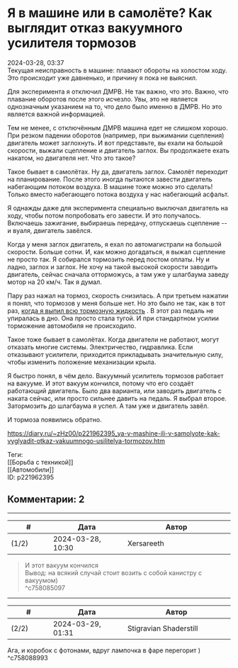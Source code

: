 Я в машине или в самолёте? Как выглядит отказ вакуумного усилителя тормозов
===========================================================================

  
2024-03-28, 03:37  
 Текущая неисправность в машине: плавают обороты на холостом ходу. Это происходит уже давненько, и причину я пока не выяснил.   
   
 Для эксперимента я отключил ДМРВ. Не так важно, что это. Важно, что плавание оборотов после этого исчезло. Увы, это не является однозначным указанием на то, что дело было именно в ДМРВ. Но это является важной информацией.   
   
 Тем не менее, с отключённым ДМРВ машина едет не слишком хорошо. При резком падении оборотов (например, при выжимании сцепления) двигатель может заглохнуть. И вот представьте, вы ехали на большой скорости, выжали сцепление и двигатель заглох. Вы продолжаете ехать накатом, но двигателя нет. Что это такое?   
   
 Такое бывает в самолётах. Ну да, двигатель заглох. Самолёт переходит на планирование. После этого иногда пытаются завести двигатель набегающим потоком воздуха. В машине тоже можно это сделать! Только вместо набегающего потока воздуха у нас набегающий асфальт.   
   
 Я однажды даже для эксперимента специально выключал двигатель на ходу, чтобы потом попробовать его завести. И это получалось. Включаешь зажигание, выбираешь передачу, отпускаешь сцепление -- и вуаля, двигатель завёлся.   
   
 Когда у меня заглох двигатель, я ехал по автомагистрали на большой скорости. Больше сотни. И, как можно догадаться, я выжал сцепление не просто так. Я собирался тормозить перед постом оплаты. Ну и ладно, заглох и заглох. Не хочу на такой высокой скорости заводить двигатель, сейчас сначала отторможусь, а там уже у шлагбаума заведу мотор на 20 км/ч. Так я думал.   
   
 Пару раз нажал на тормоз, скорость снизилась. А при третьем нажатии я понял, что тормозов у меня больше нет. Но это было не так, как в тот раз,  [когда я выпил всю тормозную жидкость](ССЗБ,%20часть%203)  . В этот раз педаль не упиралась в дно. Она просто стала тугой. И при стандартном усилии торможение автомобиля не происходило.   
   
 Такое тоже бывает в самолётах. Когда двигатели не работают, могут отказать многие системы. Электричество, гидравлика. Если отказывают усилители, приходится прикладывать значительную силу, чтобы изменить положение механизации крыла.   
   
 Я быстро понял, в чём дело. Вакуумный усилитель тормозов работает на вакууме. И этот вакуум кончился, потому что его создаёт работающий двигатель. Было два варианта, или заводить двигатель с наката сейчас, или просто сильнее давить на педаль. Я выбрал второе. Затормозить до шлагбаума я успел. А там уже и двигатель завёл.   
   
 И тормоза появились обратно.   
   
   
  
<https://diary.ru/~zHz00/p221962395_ya-v-mashine-ili-v-samolyote-kak-vyglyadit-otkaz-vakuumnogo-usilitelya-tormozov.htm>  
  
Теги:  
[[Борьба с техникой]]  
[[Автомобили]]  
ID: p221962395  


Комментарии: 2
--------------

  


---



|         #         |              Дата              |                     Автор                     |           ID           |
| --- | --- | --- | --- |
| (1/2) | 2024-03-28, 10:30 | Xersareeth | c758085097 |

  
 > И этот вакуум кончился   
 Вывод: на всякий случай стоит возить с собой канистру с вакуумом)   
 ^c758085097

---



|         #         |              Дата              |                     Автор                     |           ID           |
| --- | --- | --- | --- |
| (2/2) | 2024-03-29, 01:31 | Stigravian Shaderstill | c758088993 |

  
 Ага, и коробок с фотонами, вдруг лампочка в фаре перегорит )   
 ^c758088993